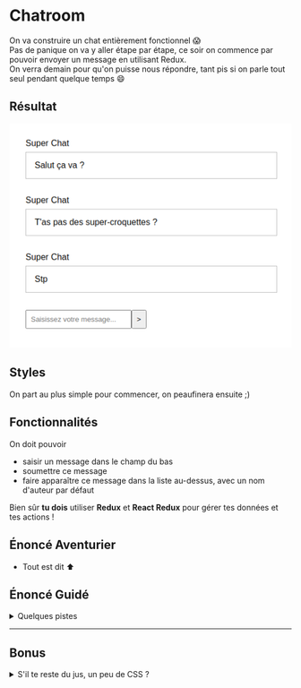 # Chatroom

On va construire un chat entièrement fonctionnel :scream:  
Pas de panique on va y aller étape par étape, ce soir on commence par pouvoir envoyer un message en utilisant Redux.  
On verra demain pour qu'on puisse nous répondre, tant pis si on parle tout seul pendant quelque temps :smile:

## Résultat

![résultat](./__docs/result.png)

## Styles

On part au plus simple pour commencer, on peaufinera ensuite ;)

## Fonctionnalités

On doit pouvoir

- saisir un message dans le champ du bas
- soumettre ce message
- faire apparaître ce message dans la liste au-dessus, avec un nom d'auteur par défaut

Bien sûr **tu dois** utiliser **Redux** et **React Redux** pour gérer tes données et tes actions !

## Énoncé Aventurier

- Tout est dit :arrow_up:

## Énoncé Guidé

<details>
  <summary>
    Quelques pistes
  </summary>

Objectif : construire la ChatRoom

## 1 - Découpage structure statique
Dans le composant racine on identifie les zones principales de l'appli

- on décrit un sous-composant `Form` pour le formulaire
- on décrit un sous-composant `MessageList` pour le listing des messages
- on décrit un sous-composant `Message` pour le contenu d'un seul message

## 2 - Props : configuration des composants via les props

Le composant `Message` ne va pas afficher toujours le même non d'auteur et le même contenu.
  - dans `MessageList` à l'instanciation des `Message` on passe une prop contenant un IMessage (un objet contenant les propriétés author et content)
  - dans `Message` le composant on récupère la prop, on la type et on s'en sert

## 3 - Store : détenteur de la vérité

- on installe Redux
- on crée le store, le gardien du state, pour cela aide-toi du code produit en cours dans le dossier `store`

<details><summary>Solution pour créer le store</summary>

  ```ts
  import { configureStore } from '@reduxjs/toolkit';
  import monReducer from 'chemin/vers/reducer';

  const store = configureStore({
    reducer: {
      chat: monReducer, // Je renseigne mon reducer
    },
  });
  export default store;
  
  // Je déduis le type `RootState` et `AppDispatch` depuis le store lui même
  export type RootState = ReturnType<typeof store.getState>;
  // Inferred type: {posts: PostsState, comments: CommentsState, users: UsersState}
  export type AppDispatch = typeof store.dispatch;
  ```

</details>

- on crée le reducer à fournir au store, pour le moment il ne gère aucune action, pour cela aide-toi du reducer codé en cours
- il nous faut la liste des messages initiaux dans le state initial
<details><summary>Solution pour créer le reducer</summary>

  ```js
  interface ReducerState {
    /*
      spécifier le type de notre state
    */
  }
  const initialState = {
    /* 
      ranger les messages initiaux dans le state
    */
  };
  const monReducer = createReducer(initialState, () => {
  });

  export default monReducer;
  ```

</details>

## 4 - Provider : diffuseur du store

Notre store est notre interface pour dialoguer avec le state, on le veut partout
- on installe React-Redux
- on instancie le composant `Provider` à la racine de notre application, on passe le composant racine en enfant du provider
- on importe le store pour la passer en prop au provider

## 5 - Lecture des messages

Le composant `Messages` veut ses messages qui sont en principe dans le state connu du store. 
- Récupère le tableau des messages avec le hook `useSelector` de react-redux.
- Fais un `map` sur le tableau récupéré pour afficher autant de composant `Message` qu'il y a de messages dans le tableau. Passe à chaque composant `Message` le contenu de chaque message en props.
- comme toujours va voir le code du jour pour retrouver comment utiliser `useSelector` ou aide toi de la [documentation](https://react-redux.js.org/api/hooks)
- n'hésite pas à créer les hooks customs pour gérer les types automatiquement ([documentation](https://react-redux.js.org/using-react-redux/usage-with-typescript#define-typed-hooks))

## 6 - Ajout d'un message
Notre application sait afficher correctement des messages, il faut maintenant pouvoir en ajouter, on prépare un **champ contrôlé** puis on gère la soumission du formulaire

### 6.1 - Input controlé
On fait en sorte que la `value` du champ de notre composant `Form` dépende du state

##### Controle en lecture
- on définit une valeur initiale dans notre state initial
- dans le composant Form, on la récupère avec `useSelector` et on s'en sert pour la `value` de l'input

##### Controle en écriture
- Ajoute un écouteur d'évènement `change` sur l'input
- Dans le handler on va vouloir dispatcher une action (émettre une intention) il nous faut donc la fonction dispatch et l'action : 
  - Dans le composant Form, récupère la fonction `dispatch` du store avec le hook `useDispatch` de react-redux.
  - Prépare l'**action** qui va bien, utilise un action creator généré grace à `createAction` de react-redux.

  - Quand l'intention est émise, plus qu'à la traduire dans les faits donc :
  - on ajoute un `case` dans notre reducer pour gérer le cas de cette action et décrire comment devra évoluer le state en fonction de l'action
  <details><summary>Un exemple ?</summary>

    ```js
      const monReducer = createReducer(initialState, (builder) => {
        builder
          .addCase(monActionAvecParams, (state, action) => {
            state.yeah = action.payload;
          });
      });
    ```

  </details>

### 6.2 - Ajout du message au submit

- Ajoute un écouteur d'évènement `submit` sur le formulaire
- Dans le handler on va vouloir dispatcher une action (émettre une intention) il nous faut donc la fonction dispatch et l'action : 
  - Normalement tu as déjà récupéré la fonction `dispatch` du store avec le hook `useDispatch` de react-redux à l'étape précédente.
  - Prépare l'**action** qui va bien, sert toi de `createAction` de react-redux pour fabriquer un action creator.

  - Quand l'intention est émise, plus qu'à la traduire dans les faits donc :
  - on ajoute un `case` dans notre reducer pour gérer le cas de cette action et décrire comment devra évoluer le state en fonction de l'action

</details>

---

## Bonus

<details>
  <summary>
    S'il te reste du jus, un peu de CSS ?
  </summary>

### On peaufine

Rapproche toi de la capture ci-dessous en retravaillant tes styles

![résultat](./__docs/bonus.png)
